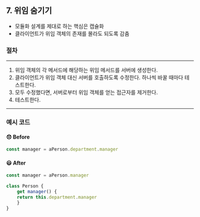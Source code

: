 ## 7. 위임 숨기기

- 모듈화 설계를 제대로 하는 핵심은 캡슐화  
- 클라이언트가 위임 객체의 존재를 몰라도 되도록 감춤

### 절차
----

1. 위임 객체의 각 메서드에 해당하는 위임 메서드를 서버에 생성한다.
2. 클라이언트가 위임 객체 대신 서버를 호출하도록 수정한다. 하나씩 바꿀 때마다 테스트한다.
3. 모두 수정했다면, 서버로부터 위임 객체를 얻는 접근자를 제거한다.
4. 테스트한다.

----

### 예시 코드

#### 😞 Before
```js
const manager = aPerson.department.manager
```

#### 😃 After
```js
const manager = aPerson.manager

class Person {
    get manager() {
    return this.department.manager
    }
}
```
